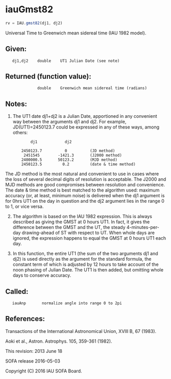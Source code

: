 # iauGmst82

```js
rv = IAU.gmst82(dj1, dj2)
```

Universal Time to Greenwich mean sidereal time (IAU 1982 model).

## Given:
```
   dj1,dj2    double    UT1 Julian Date (see note)
```

## Returned (function value):
```
              double    Greenwich mean sidereal time (radians)
```

## Notes:

1) The UT1 date dj1+dj2 is a Julian Date, apportioned in any
   convenient way between the arguments dj1 and dj2.  For example,
   JD(UT1)=2450123.7 could be expressed in any of these ways,
   among others:

```
           dj1            dj2

       2450123.7          0          (JD method)
        2451545        -1421.3       (J2000 method)
       2400000.5       50123.2       (MJD method)
       2450123.5         0.2         (date & time method)
```

   The JD method is the most natural and convenient to use in
   cases where the loss of several decimal digits of resolution
   is acceptable.  The J2000 and MJD methods are good compromises
   between resolution and convenience.  The date & time method is
   best matched to the algorithm used:  maximum accuracy (or, at
   least, minimum noise) is delivered when the dj1 argument is for
   0hrs UT1 on the day in question and the dj2 argument lies in the
   range 0 to 1, or vice versa.

2) The algorithm is based on the IAU 1982 expression.  This is
   always described as giving the GMST at 0 hours UT1.  In fact, it
   gives the difference between the GMST and the UT, the steady
   4-minutes-per-day drawing-ahead of ST with respect to UT.  When
   whole days are ignored, the expression happens to equal the GMST
   at 0 hours UT1 each day.

3) In this function, the entire UT1 (the sum of the two arguments
   dj1 and dj2) is used directly as the argument for the standard
   formula, the constant term of which is adjusted by 12 hours to
   take account of the noon phasing of Julian Date.  The UT1 is then
   added, but omitting whole days to conserve accuracy.

## Called:
```
   iauAnp       normalize angle into range 0 to 2pi
```

## References:

   Transactions of the International Astronomical Union,
   XVIII B, 67 (1983).

   Aoki et al., Astron. Astrophys. 105, 359-361 (1982).

This revision:  2013 June 18

SOFA release 2016-05-03

Copyright (C) 2016 IAU SOFA Board.